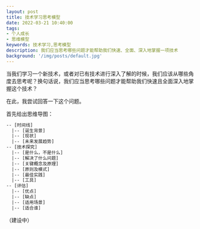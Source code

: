 ```yaml
---
layout: post
title: 技术学习思考模型
date: 2022-03-21 10:40:00
tags:
- 个人成长
- 思维模型
keywords: 技术学习,思考模型
description: 我们应当思考哪些问题才能帮助我们快速、全面、深入地掌握一项技术
background: '/img/posts/default.jpg'
---
```


当我们学习一个新技术，或者对已有技术进行深入了解的时候，我们应该从哪些角度去思考呢？换句话说，我们应当思考哪些问题才能帮助我们快速且全面深入地掌握这个技术？

在此，我尝试回答一下这个问题。

首先给出思维导图：

```txt
-- [时间线]
  |-- [诞生背景]
  |-- [现状]
  |-- [未来发展趋势]
-- [技术探究]
  |-- [是什么，不是什么]
  |-- [解决了什么问题]
  |-- [关键概念及原理]
  |-- [原则及模式]
  |-- [最佳实践]
  |-- [工具]
-- [评估]
  |-- [优点]
  |-- [缺点]
  |-- [适用场景]
  |-- [适合谁]
```

（建设中）
